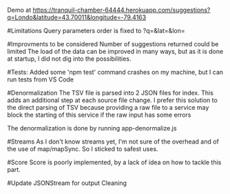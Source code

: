 Demo at https://tranquil-chamber-64444.herokuapp.com/suggestions?q=Londo&latitude=43.70011&longitude=-79.4163

#Limitations
Query parameters order is fixed to ?q=&lat=&lon=

#Improvments to be considered
Number of suggestions returned could be limited
The load of the data can be improved in many ways, but as it is done at startup, I did not dig into the possibilities.

#Tests:
Added some
'npm test' command crashes on my machine, but I can run tests from VS Code

#Denormalization
The TSV file is parsed into 2 JSON files for index. This adds an additional step at each source file change. 
I prefer this solution to the direct parsing of TSV because providing a raw file to a service may block the starting of this service if the raw input has some errors

The denormalization is done by running app-denormalize.js

#Streams
As I don't know streams yet, I'm not sure of the overhead and of the use of map/mapSync. So I sticked to safest uses.

#Score
Score is poorly implemented, by a lack of idea on how to tackle this part.

#Update
JSONStream for output
Cleaning